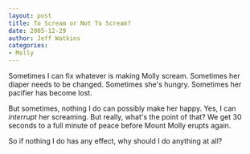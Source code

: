 ```yaml
---
layout: post
title: To Scream or Not To Scream?
date: 2005-12-29
author: Jeff Watkins
categories:
- Molly
---
```


Sometimes I can fix whatever is making Molly scream. Sometimes her diaper needs to be changed. Sometimes she's hungry. Sometimes her pacifier has become lost.

But sometimes, nothing I do can possibly make her happy. Yes, I can *interrupt* her screaming. But really, what's the point of that? We get 30 seconds to a full minute of peace before Mount Molly erupts again.

So if nothing I do has any effect, why should I do anything at all?